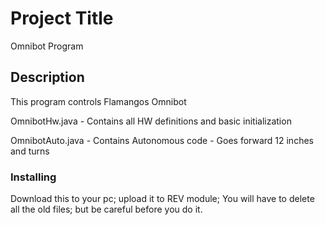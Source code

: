 # Project Title

Omnibot Program

## Description
This program controls Flamangos Omnibot

OmnibotHw.java  - Contains all HW definitions and basic initialization 

OmnibotAuto.java  - Contains Autonomous code - Goes forward 12 inches and turns

### Installing

Download this to your pc; upload it to REV module; You will have to delete all the old files; but be careful before you do it. 

